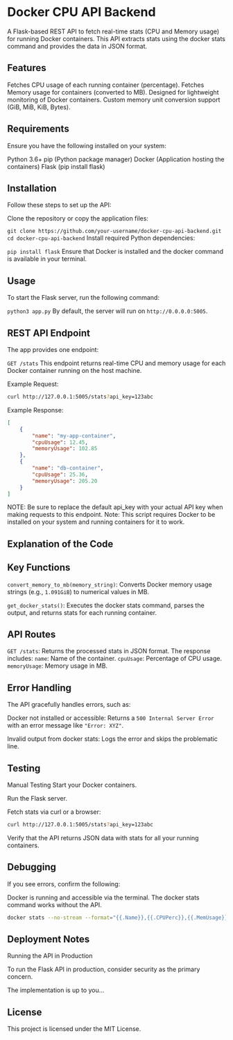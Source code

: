 Docker CPU API Backend
======================

A Flask-based REST API to fetch real-time stats (CPU and Memory usage) for running Docker containers. This API extracts stats using the docker stats command and provides the data in JSON format.

Features
--------

Fetches CPU usage of each running container (percentage).
Fetches Memory usage for containers (converted to MB).
Designed for lightweight monitoring of Docker containers.
Custom memory unit conversion support (GiB, MiB, KiB, Bytes).

Requirements
------------

Ensure you have the following installed on your system:

Python 3.6+
pip (Python package manager)
Docker (Application hosting the containers)
Flask (pip install flask)

Installation
------------

Follow these steps to set up the API:

Clone the repository or copy the application files:

`git clone https://github.com/your-username/docker-cpu-api-backend.git`
`cd docker-cpu-api-backend`
Install required Python dependencies:

`pip install flask`
Ensure that Docker is installed and the docker command is available in your terminal.

Usage
-----

To start the Flask server, run the following command:

`python3 app.py`
By default, the server will run on `http://0.0.0.0:5005`.

REST API Endpoint
-----------------

The app provides one endpoint:

`GET /stats`
This endpoint returns real-time CPU and memory usage for each Docker container running on the host machine.

Example Request:
```bash
curl http://127.0.0.1:5005/stats?api_key=123abc
```
Example Response:
```json
[
    {
        "name": "my-app-container",
        "cpuUsage": 12.45,
        "memoryUsage": 102.85
    },
    {
        "name": "db-container",
        "cpuUsage": 25.36,
        "memoryUsage": 205.20
    }
]
```

NOTE: Be sure to replace the default api_key with your actual API key when making requests to this endpoint.
Note: This script requires Docker to be installed on your system and running containers for it to work.

Explanation of the Code
----------------------

Key Functions
-------------
`convert_memory_to_mb(memory_string)`: Converts Docker memory usage strings (e.g., `1.091GiB`) to numerical values in MB.

`get_docker_stats()`: Executes the docker stats command, parses the output, and returns stats for each running container.

API Routes
----------
`GET /stats`: Returns the processed stats in JSON format. The response includes:
`name`: Name of the container.
`cpuUsage`: Percentage of CPU usage.
`memoryUsage`: Memory usage in MB.

Error Handling
--------------

The API gracefully handles errors, such as:

Docker not installed or accessible: Returns a `500 Internal Server Error` with an error message like `"Error: XYZ"`.

Invalid output from docker stats: Logs the error and skips the problematic line.

Testing
-------

Manual Testing
Start your Docker containers.

Run the Flask server.

Fetch stats via curl or a browser:

```bash
curl http://127.0.0.1:5005/stats?api_key=123abc
```
Verify that the API returns JSON data with stats for all your running containers.

Debugging
----------

If you see errors, confirm the following:

Docker is running and accessible via the terminal.
The docker stats command works without the API.

```bash
docker stats --no-stream --format="{{.Name}},{{.CPUPerc}},{{.MemUsage}}"
```
Deployment Notes
----------------

Running the API in Production

To run the Flask API in production, consider security as the primary concern.

The implementation is up to you...


License
-------

This project is licensed under the MIT License.
